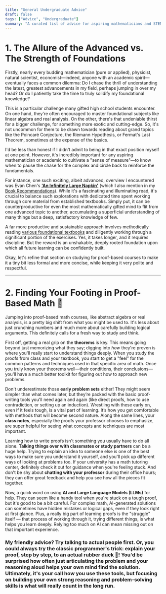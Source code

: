 ```yaml
---
title: "General Undergraduate Advice"
draft: false
tags: ["Advice", "Undergraduate"]
summary: "A curated list of advice for aspiring mathematicians and STEM professionals."
---
```


# 1. The Allure of the Advanced vs. The Strength of Foundations

Firstly, nearly every budding mathematician (pure or applied), physicist, natural scientist, economist—indeed, anyone with an academic spirit—eventually faces a common dilemma: Do I chase the thrill of understanding the latest, greatest advancements in my field, perhaps jumping in over my head? Or do I patiently take the time to truly solidify my foundational knowledge?

This is a particular challenge many gifted high school students encounter. On one hand, they're often encouraged to master foundational subjects like linear algebra and real analysis. On the other, there's that undeniable thirst for a bigger challenge, for something more exotic and cutting-edge. So, it's not uncommon for them to be drawn towards reading about grand topics like the Poincaré Conjecture, the Riemann Hypothesis, or Fermat's Last Theorem, sometimes at the expense of the basics.

I'd be less than honest if I didn't admit to being in that exact position myself at one point. However, it's incredibly important for any aspiring mathematician or academic to cultivate a "sense of measure"—to know when to pause the chase for the complex and circle back to reinforce the fundamentals.

For instance, one such exciting, albeit advanced, overview I encountered was Evan Chen's [**'An Infinitely Large Napkin'**](https://web.evanchen.cc/napkin.html) (which I also mention in my [Book Recommendations](https://kibalchish47.github.io/blog/book_recommendations/)). While it's a fascinating and illuminating read, it's crucial to balance such explorations with dedicated time spent working through core material from established textbooks. Simply put, it can be counterproductive for even the most mathematically gifted mind to flit from one advanced topic to another, accumulating a superficial understanding of many things but a deep, satisfactory knowledge of few.

A far more productive and sustainable approach involves methodically reading [various foundational textbooks](https://kibalchish47.github.io/blog/book_recommendations/) and diligently working through a significant portion of the exercises. Yes, it takes longer, and it requires discipline. But the reward is an unshakable, deeply rooted foundation upon which all future learning can be confidently built.

Okay, let's refine that section on studying for proof-based courses to make it a tiny bit less formal and more concise, while keeping it very polite and respectful.

---

# 2. Finding Your Footing in Proof-Based Math 🧭

Jumping into proof-based math courses, like abstract algebra or real analysis, is a pretty big shift from what you might be used to. It's less about just crunching numbers and much more about carefully building logical arguments. This definitely calls for a fresh way to study and think.

First off, getting a real grip on the **theorems** is key. This means going beyond just memorizing what they say; digging into *how* they're proven is where you'll really start to understand things deeply. When you study the proofs from class and your textbook, you start to get a "feel" for the common patterns and techniques used in that specific area of math. Once you truly know your theorems well—their conditions, their conclusions—you'll have a much better toolkit for figuring out how to approach new problems.

Don't underestimate those **early problem sets** either! They might seem simpler than what comes later, but they’re packed with the basic proof-writing tools you'll need again and again (like direct proofs, how to use contradiction, or setting up an induction). Wrestling with these early on, even if it feels tough, is a vital part of learning. It’s how you get comfortable with methods that will become second nature. Along the same lines, your **class notes**, especially the proofs your professor chooses to emphasize, are super helpful for seeing what concepts and techniques are most important.

Learning how to write proofs isn't something you usually have to do all alone. **Talking things over with classmates or study partners** can be a huge help. Trying to explain an idea to someone else is one of the best ways to make sure you understand it yourself, and you'll pick up different ways of looking at problems too. If your university has a math tutoring center, definitely check it out for guidance when you're feeling stuck. And don't be shy about **chatting with your professor** during their office hours; they can offer great feedback and help you see how all the pieces fit together.

Now, a quick word on using **AI and Large Language Models (LLMs)** for help. They can seem like a handy tool when you're stuck on a tough proof, but it's good to be a bit careful. For complex math, AI-generated solutions can sometimes have hidden mistakes or logical gaps, even if they look right at first glance. Plus, a really big part of learning proofs is the "struggle" itself — that process of working through it, trying different things, is what helps you learn deeply. Relying too much on AI can mean missing out on that important experience.

### My friendly advice? **Try talking to actual people first.** Or, you could always try the classic programmer's trick: explain your proof, step by step, to an **actual rubber duck** 🦆! You'd be surprised how often just articulating the problem and your reasoning aloud helps your own mind find the solution. Ultimately, it's your call how you use these tools, but focusing on building your own strong reasoning and problem-solving skills is what will really count in the long run.
